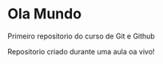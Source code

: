 # Ola Mundo
 Primeiro repositorio do curso de Git e Github

 Repositorio criado durante uma aula oa vivo!
